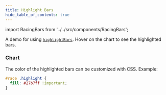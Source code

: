 ```yaml
---
title: Highlight Bars
hide_table_of_contents: true
---
```


import RacingBars from '../../src/components/RacingBars';

A demo for using [`highlightBars`](../documentation/options.md#highlightbars). Hover on the chart to see the highlighted bars.

<!--truncate-->

### Chart

<div className="gallery">
  <RacingBars
    dataUrl="/data/population.csv"
    dataType="csv"
    highlightBars={true}
  />
</div>

The color of the highlighted bars can be customized with CSS. Example:

```css
#race .highlight {
  fill: #27b7ff !important;
}
```

